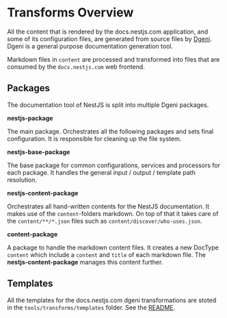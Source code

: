 # Transforms Overview

All the content that is rendered by the docs.nestjs.com application, and some of its
configuration files, are generated from source files by [Dgeni](https://github.com/angular/dgeni).
Dgeni is a general purpose documentation generation tool.

Markdown files in `content` are processed and transformed
into files that are consumed by the `docs.nestjs.com` web frontend.

## Packages

The documentation tool of NestJS is split into multiple Dgeni packages.

**nestjs-package**

The main package. Orchestrates all the following packages and sets
final configuration. It is responsible for cleaning up the file system.

**nestjs-base-package**

The base package for common configurations, services and processors for
each package. It handles the general input / output / template path resolution.

**nestjs-content-package**

Orchestrates all hand-written contents for the NestJS documentation.
It makes use of the `content`-folders markdown. On top of that
it takes care of the `content/**/*.json` files such as `content/discover/who-uses.json`.

**content-package**

A package to handle the markdown content files. It creates a new DocType `content`
which include a `content` and `title` of each markdown file.
The **nestjs-content-package** manages this content further.

## Templates

All the templates for the docs.nestjs.com dgeni transformations are stoted in the `tools/transforms/templates`
folder. See the [README](./templates/README.md).